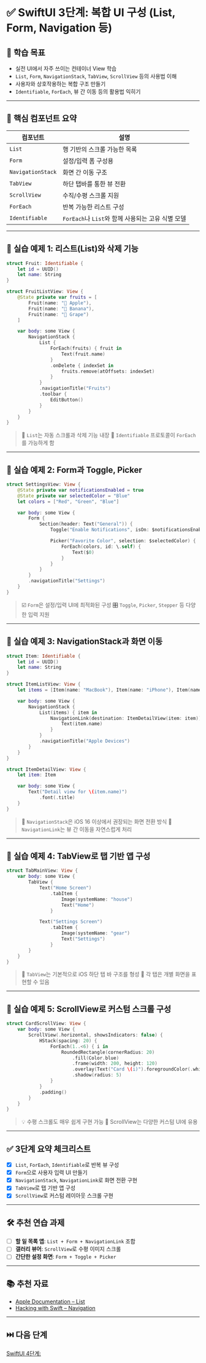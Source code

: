 # ✅ SwiftUI 3단계: 복합 UI 구성 (List, Form, Navigation 등)

## 🎯 학습 목표

* 실전 UI에서 자주 쓰이는 컨테이너 View 학습
* `List`, `Form`, `NavigationStack`, `TabView`, `ScrollView` 등의 사용법 이해
* 사용자와 상호작용하는 복합 구조 만들기
* `Identifiable`, `ForEach`, 뷰 간 이동 등의 활용법 익히기

---

## 🧱 핵심 컴포넌트 요약

| 컴포넌트              | 설명                                  |
| ----------------- | ----------------------------------- |
| `List`            | 행 기반의 스크롤 가능한 목록                    |
| `Form`            | 설정/입력 폼 구성용                         |
| `NavigationStack` | 화면 간 이동 구조                          |
| `TabView`         | 하단 탭바를 통한 뷰 전환                      |
| `ScrollView`      | 수직/수평 스크롤 지원                        |
| `ForEach`         | 반복 가능한 리스트 구성                       |
| `Identifiable`    | `ForEach`나 `List`와 함께 사용되는 고유 식별 모델 |

---

## 🧪 실습 예제 1: 리스트(List)와 삭제 기능

```swift
struct Fruit: Identifiable {
    let id = UUID()
    let name: String
}

struct FruitListView: View {
    @State private var fruits = [
        Fruit(name: "🍎 Apple"),
        Fruit(name: "🍌 Banana"),
        Fruit(name: "🍇 Grape")
    ]

    var body: some View {
        NavigationStack {
            List {
                ForEach(fruits) { fruit in
                    Text(fruit.name)
                }
                .onDelete { indexSet in
                    fruits.remove(atOffsets: indexSet)
                }
            }
            .navigationTitle("Fruits")
            .toolbar {
                EditButton()
            }
        }
    }
}
```

> 📌 `List`는 자동 스크롤과 삭제 기능 내장
> 🧠 `Identifiable` 프로토콜이 `ForEach`를 가능하게 함

---

## 🧪 실습 예제 2: Form과 Toggle, Picker

```swift
struct SettingsView: View {
    @State private var notificationsEnabled = true
    @State private var selectedColor = "Blue"
    let colors = ["Red", "Green", "Blue"]

    var body: some View {
        Form {
            Section(header: Text("General")) {
                Toggle("Enable Notifications", isOn: $notificationsEnabled)

                Picker("Favorite Color", selection: $selectedColor) {
                    ForEach(colors, id: \.self) {
                        Text($0)
                    }
                }
            }
        }
        .navigationTitle("Settings")
    }
}
```

> ☑️ `Form`은 설정/입력 UI에 최적화된 구성
> 🎛️ `Toggle`, `Picker`, `Stepper` 등 다양한 입력 지원

---

## 🧪 실습 예제 3: NavigationStack과 화면 이동

```swift
struct Item: Identifiable {
    let id = UUID()
    let name: String
}

struct ItemListView: View {
    let items = [Item(name: "MacBook"), Item(name: "iPhone"), Item(name: "iPad")]

    var body: some View {
        NavigationStack {
            List(items) { item in
                NavigationLink(destination: ItemDetailView(item: item)) {
                    Text(item.name)
                }
            }
            .navigationTitle("Apple Devices")
        }
    }
}

struct ItemDetailView: View {
    let item: Item

    var body: some View {
        Text("Detail view for \(item.name)")
            .font(.title)
    }
}
```

> 📂 `NavigationStack`은 iOS 16 이상에서 권장되는 화면 전환 방식
> 🔗 `NavigationLink`는 뷰 간 이동을 자연스럽게 처리

---

## 🧪 실습 예제 4: TabView로 탭 기반 앱 구성

```swift
struct TabMainView: View {
    var body: some View {
        TabView {
            Text("Home Screen")
                .tabItem {
                    Image(systemName: "house")
                    Text("Home")
                }

            Text("Settings Screen")
                .tabItem {
                    Image(systemName: "gear")
                    Text("Settings")
                }
        }
    }
}
```

> 🧭 `TabView`는 기본적으로 iOS 하단 탭 바 구조를 형성
> 🧱 각 탭은 개별 화면을 표현할 수 있음

---

## 🧪 실습 예제 5: ScrollView로 커스텀 스크롤 구성

```swift
struct CardScrollView: View {
    var body: some View {
        ScrollView(.horizontal, showsIndicators: false) {
            HStack(spacing: 20) {
                ForEach(1..<6) { i in
                    RoundedRectangle(cornerRadius: 20)
                        .fill(Color.blue)
                        .frame(width: 200, height: 120)
                        .overlay(Text("Card \(i)").foregroundColor(.white))
                        .shadow(radius: 5)
                }
            }
            .padding()
        }
    }
}
```

> 💡 수평 스크롤도 매우 쉽게 구현 가능
> 💎 ScrollView는 다양한 커스텀 UI에 유용

---

## ✅ 3단계 요약 체크리스트

* [x] `List`, `ForEach`, `Identifiable`로 반복 뷰 구성
* [x] `Form`으로 사용자 입력 UI 만들기
* [x] `NavigationStack`, `NavigationLink`로 화면 전환 구현
* [x] `TabView`로 탭 기반 앱 구성
* [x] `ScrollView`로 커스텀 레이아웃 스크롤 구현

---

## 🛠 추천 연습 과제

* [ ] **할 일 목록 앱**: `List + Form + NavigationLink` 조합
* [ ] **갤러리 뷰어**: `ScrollView`로 수평 이미지 스크롤
* [ ] **간단한 설정 화면**: `Form + Toggle + Picker`

---

## 📚 추천 자료

* [Apple Documentation – List](https://developer.apple.com/documentation/swiftui/list)
* [Hacking with Swift – Navigation](https://www.hackingwithswift.com/quick-start/swiftui/how-to-navigate-between-views-using-navigationlink)

---

## ⏭️ 다음 단계

[SwiftUI 4단계: ](SwiftUI_4.md)

